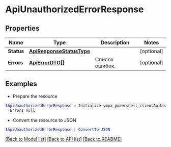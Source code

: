 # ApiUnauthorizedErrorResponse
## Properties

Name | Type | Description | Notes
------------ | ------------- | ------------- | -------------
**Status** | [**ApiResponseStatusType**](ApiResponseStatusType.md) |  | [optional] 
**Errors** | [**ApiErrorDTO[]**](ApiErrorDTO.md) | Список ошибок. | [optional] 

## Examples

- Prepare the resource
```powershell
$ApiUnauthorizedErrorResponse = Initialize-ympa_powershell_clientApiUnauthorizedErrorResponse  -Status null `
 -Errors null
```

- Convert the resource to JSON
```powershell
$ApiUnauthorizedErrorResponse | ConvertTo-JSON
```

[[Back to Model list]](../README.md#documentation-for-models) [[Back to API list]](../README.md#documentation-for-api-endpoints) [[Back to README]](../README.md)

